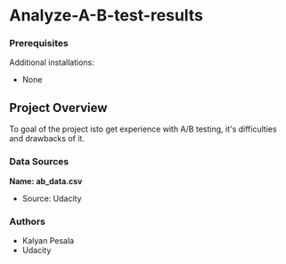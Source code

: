 # Analyze-A-B-test-results

### Prerequisites

Additional installations: 

* None

## Project Overview
To goal of the project isto get experience with A/B testing, it's difficulties and drawbacks of it.

### Data Sources

**Name: ab_data.csv** 
* Source: Udacity

### Authors

* Kalyan Pesala
* Udacity
